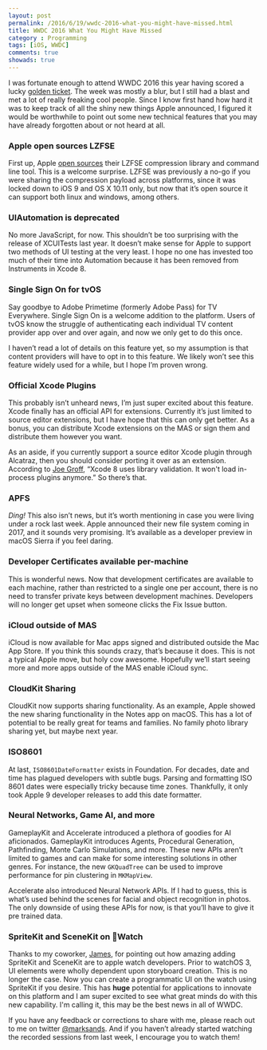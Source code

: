 ```yaml
---
layout: post
permalink: /2016/6/19/wwdc-2016-what-you-might-have-missed.html
title: WWDC 2016 What You Might Have Missed
category : Programming
tags: [iOS, WWDC]
comments: true
showads: true
---
```


I was fortunate enough to attend WWDC 2016 this year having scored a lucky [golden ticket](https://www.youtube.com/watch?v=6AicW3Xp9EM). The week was mostly a blur, but I still had a blast and met a lot of really freaking cool people. Since I know first hand how hard it was to keep track of all the shiny new things Apple announced, I figured it would be worthwhile to point out some new technical features that you may have already forgotten about or not heard at all.

<!-- more -->

### Apple open sources LZFSE

First up, Apple [open sources](https://github.com/lzfse/lzfse) their LZFSE compression library and command line tool. This is a welcome surprise. LZFSE was previously a no-go if you were sharing the compression payload across platforms, since it was locked down to iOS 9 and OS X 10.11 only, but now that it’s open source it can support both linux and windows, among others.

### UIAutomation is deprecated

No more JavaScript, for now. This shouldn’t be too surprising with the release of XCUITests last year. It doesn’t make sense for Apple to support two methods of UI testing at the very least. I hope no one has invested too much of their time into Automation because it has been removed from Instruments in Xcode 8.

### Single Sign On for tvOS

Say goodbye to Adobe Primetime (formerly Adobe Pass) for TV Everywhere. Single Sign On is a welcome addition to the platform. Users of tvOS know the struggle of authenticating each individual TV content provider app over and over again, and now we only get to do this once.

I haven’t read a lot of details on this feature yet, so my assumption is that content providers will have to opt in to this feature. We likely won’t see this feature widely used for a while, but I hope I’m proven wrong.

### Official Xcode Plugins

This probably isn’t unheard news, I’m just super excited about this feature. Xcode finally has an official API for extensions. Currently it’s just limited to source editor extensions, but I have hope that this can only get better. As a bonus, you can distribute Xcode extensions on the MAS or sign them and distribute them however you want.

As an aside, if you currently support a source editor Xcode plugin through Alcatraz, then you should consider porting it over as an extension. According to [Joe Groff](https://twitter.com/jckarter/status/742471686935568384), “Xcode 8 uses library validation. It won't load in-process plugins anymore.” So there’s that.

### APFS

_Ding!_ This also isn’t news, but it’s worth mentioning in case you were living under a rock last week. Apple announced their new file system coming in 2017, and it sounds very promising. It’s available as a developer preview in macOS Sierra if you feel daring.

### Developer Certificates available per-machine

This is wonderful news. Now that development certificates are available to each machine, rather than restricted to a single one per account, there is no need to transfer private keys between development machines. Developers will no longer get upset when someone clicks the Fix Issue button.

### iCloud outside of MAS

iCloud is now available for Mac apps signed and distributed outside the Mac App Store. If you think this sounds crazy, that’s because it does. This is not a typical Apple move, but holy cow awesome. Hopefully we’ll start seeing more and more apps outside of the MAS enable iCloud sync.

### CloudKit Sharing

CloudKit now supports sharing functionality. As an example, Apple showed the new sharing functionality in the Notes app on macOS. This has a lot of potential to be really great for teams and families. No family photo library sharing yet, but maybe next year.

### ISO8601

At last, `ISO8601DateFormatter` exists in Foundation. For decades, date and time has plagued developers with subtle bugs. Parsing and formatting ISO 8601 dates were especially tricky because time zones. Thankfully, it only took Apple 9 developer releases to add this date formatter.

### Neural Networks, Game AI, and more

GameplayKit and Accelerate introduced a plethora of goodies for AI aficionados. GameplayKit introduces Agents, Procedural Generation, Pathfinding, Monte Carlo Simulations, and more. These new APIs aren’t limited to games and can make for some interesting solutions in other genres. For instance, the new `GKQuadTree` can be used to improve performance for pin clustering in `MKMapView`.

Accelerate also introduced Neural Network APIs. If I had to guess, this is what’s used behind the scenes for facial and object recognition in photos. The only downside of using these APIs for now, is that you’ll have to give it pre trained data.

### SpriteKit and SceneKit on Watch

Thanks to my coworker, [James](https://twitter.com/JARInteractive), for pointing out how amazing adding SpriteKit and SceneKit are to apple watch developers. Prior to watchOS 3, UI elements were wholly dependent upon storyboard creation. This is no longer the case. Now you can create a programmatic UI on the watch using SpriteKit if you desire. This has **huge** potential for applications to innovate on this platform and I am super excited to see what great minds do with this new capability. I'm calling it, this may be the best news in all of WWDC.

If you have any feedback or corrections to share with me, please reach out to me on twitter [@marksands](https://twitter.com/marksands). And if you haven’t already started watching the recorded sessions from last week, I encourage you to watch them!